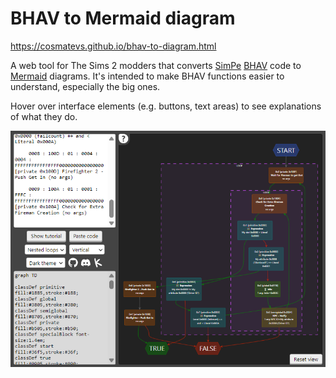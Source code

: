 # BHAV to Mermaid diagram
https://cosmatevs.github.io/bhav-to-diagram.html

A web tool for The Sims 2 modders that converts [SimPe](https://modthesims.info/showthread.php?t=630456) [BHAV](https://modthesims.info/wiki.php?title=BHAV) code to [Mermaid](https://mermaid.live/edit) diagrams. It's intended to make BHAV functions easier to understand, especially the big ones.

Hover over interface elements (e.g. buttons, text areas) to see explanations of what they do.

![BHAV to Mermaid diagram tool appearance](readme-images/bhav-to-diagram.png)
